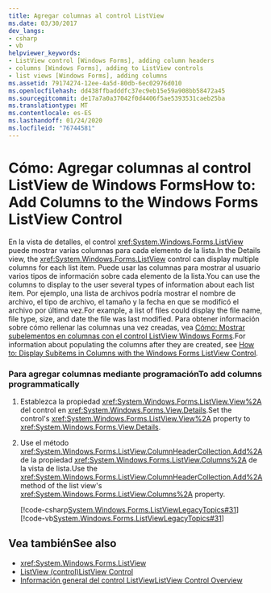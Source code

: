 ```yaml
---
title: Agregar columnas al control ListView
ms.date: 03/30/2017
dev_langs:
- csharp
- vb
helpviewer_keywords:
- ListView control [Windows Forms], adding column headers
- columns [Windows Forms], adding to ListView controls
- list views [Windows Forms], adding columns
ms.assetid: 79174274-12ee-4a5d-80db-6ec02976d010
ms.openlocfilehash: dd438ffbadddfc37ec9eb15e59a908bb58472a45
ms.sourcegitcommit: de17a7a0a37042f0d4406f5ae5393531caeb25ba
ms.translationtype: MT
ms.contentlocale: es-ES
ms.lasthandoff: 01/24/2020
ms.locfileid: "76744581"
---
```

# <a name="how-to-add-columns-to-the-windows-forms-listview-control"></a><span data-ttu-id="fd28f-102">Cómo: Agregar columnas al control ListView de Windows Forms</span><span class="sxs-lookup"><span data-stu-id="fd28f-102">How to: Add Columns to the Windows Forms ListView Control</span></span>
<span data-ttu-id="fd28f-103">En la vista de detalles, el control <xref:System.Windows.Forms.ListView> puede mostrar varias columnas para cada elemento de la lista.</span><span class="sxs-lookup"><span data-stu-id="fd28f-103">In the Details view, the <xref:System.Windows.Forms.ListView> control can display multiple columns for each list item.</span></span> <span data-ttu-id="fd28f-104">Puede usar las columnas para mostrar al usuario varios tipos de información sobre cada elemento de la lista.</span><span class="sxs-lookup"><span data-stu-id="fd28f-104">You can use the columns to display to the user several types of information about each list item.</span></span> <span data-ttu-id="fd28f-105">Por ejemplo, una lista de archivos podría mostrar el nombre de archivo, el tipo de archivo, el tamaño y la fecha en que se modificó el archivo por última vez.</span><span class="sxs-lookup"><span data-stu-id="fd28f-105">For example, a list of files could display the file name, file type, size, and date the file was last modified.</span></span> <span data-ttu-id="fd28f-106">Para obtener información sobre cómo rellenar las columnas una vez creadas, vea [Cómo: Mostrar subelementos en columnas con el control ListView Windows Forms](how-to-display-subitems-in-columns-with-the-windows-forms-listview-control.md).</span><span class="sxs-lookup"><span data-stu-id="fd28f-106">For information about populating the columns after they are created, see [How to: Display Subitems in Columns with the Windows Forms ListView Control](how-to-display-subitems-in-columns-with-the-windows-forms-listview-control.md).</span></span>  
  
### <a name="to-add-columns-programmatically"></a><span data-ttu-id="fd28f-107">Para agregar columnas mediante programación</span><span class="sxs-lookup"><span data-stu-id="fd28f-107">To add columns programmatically</span></span>  
  
1. <span data-ttu-id="fd28f-108">Establezca la propiedad <xref:System.Windows.Forms.ListView.View%2A> del control en <xref:System.Windows.Forms.View.Details>.</span><span class="sxs-lookup"><span data-stu-id="fd28f-108">Set the control's <xref:System.Windows.Forms.ListView.View%2A> property to <xref:System.Windows.Forms.View.Details>.</span></span>  
  
2. <span data-ttu-id="fd28f-109">Use el método <xref:System.Windows.Forms.ListView.ColumnHeaderCollection.Add%2A> de la propiedad <xref:System.Windows.Forms.ListView.Columns%2A> de la vista de lista.</span><span class="sxs-lookup"><span data-stu-id="fd28f-109">Use the <xref:System.Windows.Forms.ListView.ColumnHeaderCollection.Add%2A> method of the list view's <xref:System.Windows.Forms.ListView.Columns%2A> property.</span></span>  
  
     [!code-csharp[System.Windows.Forms.ListViewLegacyTopics#31](~/samples/snippets/csharp/VS_Snippets_Winforms/System.Windows.Forms.ListViewLegacyTopics/CS/Class1.cs#31)]
     [!code-vb[System.Windows.Forms.ListViewLegacyTopics#31](~/samples/snippets/visualbasic/VS_Snippets_Winforms/System.Windows.Forms.ListViewLegacyTopics/VB/Class1.vb#31)]  
  
## <a name="see-also"></a><span data-ttu-id="fd28f-110">Vea también</span><span class="sxs-lookup"><span data-stu-id="fd28f-110">See also</span></span>

- <xref:System.Windows.Forms.ListView>
- [<span data-ttu-id="fd28f-111">ListView (control)</span><span class="sxs-lookup"><span data-stu-id="fd28f-111">ListView Control</span></span>](listview-control-windows-forms.md)
- [<span data-ttu-id="fd28f-112">Información general del control ListView</span><span class="sxs-lookup"><span data-stu-id="fd28f-112">ListView Control Overview</span></span>](listview-control-overview-windows-forms.md)
